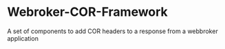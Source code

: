 # Webroker-COR-Framework
A set of components to add COR headers to a response from a webbroker application

